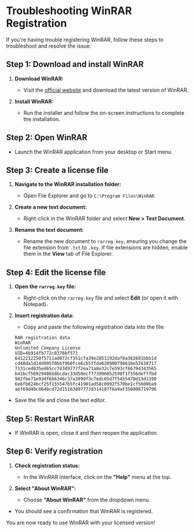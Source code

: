 # Troubleshooting WinRAR Registration

If you're having trouble registering WinRAR, follow these steps to troubleshoot and resolve the issue:

## Step 1: Download and install WinRAR

1. **Download WinRAR:**
   - Visit the [official website](https://www.win-rar.com/download.html) and download the latest version of WinRAR.

2. **Install WinRAR:**
   - Run the installer and follow the on-screen instructions to complete the installation.

## Step 2: Open WinRAR

- Launch the WinRAR application from your desktop or Start menu.

## Step 3: Create a license file

1. **Navigate to the WinRAR installation folder:**
   - Open File Explorer and go to `C:\Program Files\WinRAR`.

2. **Create a new text document:**
   - Right-click in the WinRAR folder and select **New > Text Document**.

3. **Rename the text document:**
   - Rename the new document to `rarreg.key`, ensuring you change the file extension from `.txt` to `.key`. If file extensions are hidden, enable them in the **View** tab of File Explorer.

## Step 4: Edit the license file

1. **Open the `rarreg.key` file:**
   - Right-click on the `rarreg.key` file and select **Edit** (or open it with Notepad).

2. **Insert registration data:**
   - Copy and paste the following registration data into the file:

    ```
    RAR registration data
    WinRAR
    Unlimited Company License
    UID=4b914fb772c8376bf571
    6412212250f5711ad072cf351cfa39e2851192daf8a362681bbb1d
    cd48da1d14d995f0bbf960fce6cb5ffde62890079861be57638717
    7131ced835ed65cc743d9777f2ea71a8e32c7e593cf66794343565
    b41bcf56929486b8bcdac33d50ecf773996052598f1f556defffbd
    982fbe71e93df6b6346c37a3890f3c7edc65d7f5455470d13d1190
    6e6fb824bcf25f155547b5fc41901ad58c0992f570be1cf5608ba9
    aef69d48c864bcd72d15163897773d314187f6a9af350808719796
    ```

- Save the file and close the text editor.

## Step 5: Restart WinRAR

- If WinRAR is open, close it and then reopen the application.

## Step 6: Verify registration

1. **Check registration status:**
   - In the WinRAR interface, click on the **"Help"** menu at the top.

2. **Select "About WinRAR":**
   - Choose **"About WinRAR"** from the dropdown menu.

- You should see a confirmation that WinRAR is registered.

You are now ready to use WinRAR with your licensed version!
